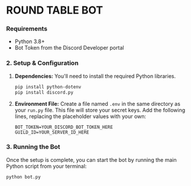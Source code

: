 # ROUND TABLE BOT

### Requirements

* Python 3.8+
* Bot Token from the Discord Developer portal

### 2. Setup & Configuration
1.  **Dependencies:** You'll need to install the required Python libraries. 
    ```bash
    pip install python-dotenv
    pip install discord.py
    ```

2.  **Environment File:** Create a file named `.env` in the same directory as your `run.py` file. This file will store your secret keys. Add the following lines, replacing the placeholder values with your own:
    ```env
    BOT_TOKEN=YOUR_DISCORD_BOT_TOKEN_HERE
    GUILD_ID=YOUR_SERVER_ID_HERE
    ```

### 3. Running the Bot
Once the setup is complete, you can start the bot by running the main Python script from your terminal:
```bash
python bot.py